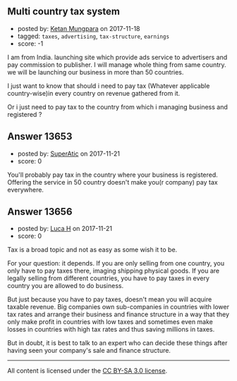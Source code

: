 ## Multi country tax system

- posted by: [Ketan Mungpara](https://stackexchange.com/users/12279739/ketan-mungpara) on 2017-11-18
- tagged: `taxes`, `advertising`, `tax-structure`, `earnings`
- score: -1

<p>I am from India. launching site which provide ads service to advertisers and pay commission to publisher. I will manage whole thing from same country. we will be launching our business in more than 50 countries.</p>

<p>I just want to know that should i need to pay tax (Whatever applicable country-wise)in every country on revenue gathered from it.</p>

<p>Or i just need to pay tax to the country from which i managing business and registered ?</p>



## Answer 13653

- posted by: [SuperAtic](https://stackexchange.com/users/4385560/superatic) on 2017-11-21
- score: 0

<p>You'll probably pay tax in the country where your business is registered. Offering the service in 50 country doesn't make you(r company) pay tax everywhere.</p>



## Answer 13656

- posted by: [Luca H](https://stackexchange.com/users/10818226/luca-h) on 2017-11-21
- score: 0

<p>Tax is a broad topic and not as easy as some wish it to be. </p>

<p>For your question: it depends. If you are only selling from one country, you only have to pay taxes there, imaging shipping physical goods. If you are legally selling from different countries, you have to pay taxes in every country you are allowed to do business. </p>

<p>But just because you have to pay taxes, doesn't mean you will acquire taxable revenue. Big companies own sub-companies in countries with lower tax rates and arrange their business and finance structure in a way that they only make profit in countries with low taxes and sometimes even make losses in countries with high tax rates and thus saving millions in taxes.</p>

<p>But in doubt, it is best to talk to an expert who can decide these things after having seen your company's sale and finance structure.</p>




---

All content is licensed under the [CC BY-SA 3.0 license](https://creativecommons.org/licenses/by-sa/3.0/).
